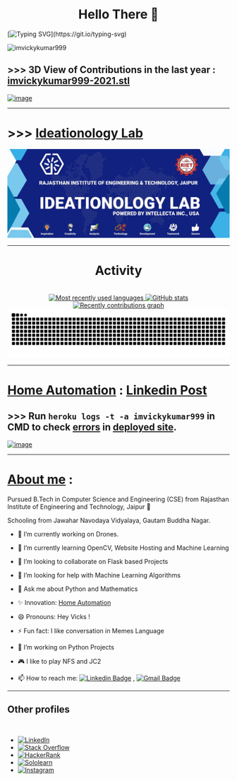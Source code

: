 <h1 align = "Center" >Hello There 👋 </h1>

[![Typing SVG](http://readme-typing-svg.herokuapp.com?color=%2336BCF7&lines=I'm+a+Purrgrammer.)](https://git.io/typing-svg)

<p align="Left"> <img src="https://komarev.com/ghpvc/?username=imvickykumar999&style=plastic&color=orange&label=PROFILE+VIEWS" alt="imvickykumar999"/> </p>

## >>> 3D View of Contributions in the last year : [imvickykumar999-2021.stl](https://github.com/imvickykumar999/imvickykumar999/blob/master/imvickykumar999-2021.stl)

[![image](https://user-images.githubusercontent.com/50515418/174425972-de004c74-49f4-4e75-96c2-61e6e4609cef.png)](https://github.com/imvickykumar999/Home-Automation-Project/blob/d7006612f674e38a00b6b94e2a6b3933b6e322ca/bluetooth_LED/bluetooth_LED.ino#L54)

--------------------------------------------

# >>> [Ideationology Lab](https://ideationologylab.herokuapp.com/)

[![ss](https://github.com/imvickykumar999/Ideationology-Attendance/blob/main/static/ideationology.jpg?raw=true)](https://github.com/imvickykumar999/Ideationology-Lab)

------------------------------------------

<h1 align = "Center" > Activity </h1>
<br> 

<div align="center">
     <a href="https://github.com/imvickykumar999">
	<img height="180em" src="https://github-readme-stats.vercel.app/api/top-langs/?username=imvickykumar999&layout=compact&langs_count=10&theme=tokyonight&title_color=2895BC&hide=VHDL,Stata&custom_title=Most recently used languages" alt="Most recently used languages">
    <img height="180em" src="https://github-readme-stats.vercel.app/api?username=imvickykumar999&hide=issues&show_icons=true&theme=tokyonight&hideborder=true&title_color=2895BC&icon_color=FE0000&include_all_commits=true" alt="GitHub stats">
	<img src="https://activity-graph.herokuapp.com/graph?username=imvickykumar999&custom_title=Recently%20contributions&hide_border=true&area=true&area_color=2895BC&point=FE0000&line=2895BC&theme=react-dark" alt="Recently contributions graph">
	<img src="https://github.com/h-ssiqueira/h-ssiqueira/blob/output/github-contribution-grid-snake.svg" alt="Snake animation">
	</a>
</div>

---------------------------------------

# [Home Automation](https://imvickykumar999.herokuapp.com) : [Linkedin Post](https://www.linkedin.com/posts/imvickykumar999_esp32-androidapp-okgoogle-activity-6799109517461209088-b5yc)

## >>> Run `heroku logs -t -a imvickykumar999` in CMD to check [errors](https://github.com/imvickykumar999/hackathon-iot-car-parking/blob/main/heroku%20logs.png?raw=true) in [deployed site](https://imvickykumar999.herokuapp.com/iotcar).

<!-- ## >>> [Github Contribution Tracker](https://raw.githubusercontent.com/imvickykumar999/imvickykumar999/master/Screenshot_20201116-010319_Chrome.jpg)
[![graph](https://github.com/imvickykumar999/imvickykumar999/blob/master/graph.png?raw=true)](https://github.com/imvickykumar999/imvickykumar999/blob/master/github%20contribution%20tracker.py)

## >>> [Website using Flask](https://imvickykumar999.herokuapp.com/)
[![image](https://user-images.githubusercontent.com/50515418/104084798-66d54600-5270-11eb-8026-ad9404e5d7af.png)](https://imvickykumar999.herokuapp.com/)

## >>> [My vixuploader PyPi Package](https://github.com/imvickykumar999/100th-Repository-Morsetor-python-Package) :
[![pypi](https://github.com/imvickykumar999/100th-Repository-Morsetor-python-Package/blob/main/screenshot.png?raw=true)](https://pypi.org/project/imvickykumar999/) -->

[![image](https://user-images.githubusercontent.com/50515418/125958098-72cd8413-be4b-42f2-951a-a876aa12b81e.png)](https://imvicks.herokuapp.com/vickstube)

----------------------------------------

# [About me](https://imvickykumar999.github.io/imvickykumar999/) :

<p> Pursued B.Tech in Computer Science and Engineering (CSE) from Rajasthan Institute of Engineering and Technology, Jaipur 🏫 </p>
<p> Schooling from Jawahar Navodaya Vidyalaya, Gautam Buddha Nagar. </p>

- 🔭 I’m currently working on Drones.
- 🌱 I’m currently learning OpenCV, Website Hosting and Machine Learning
- 👯 I’m looking to collaborate on Flask based Projects
- 🤔 I’m looking for help with Machine Learning Algorithms
- 💬 Ask me about Python and Mathematics
- ✨ Innovation: [Home Automation](https://imvickykumar999.herokuapp.com/)
- 😄 Pronouns: Hey Vicks !
- ⚡ Fun fact: I like conversation in Memes Language
- 🐍 I’m working on Python Projects
- 🎮 I like to play NFS and JC2

- 📫 How to reach me: [![Linkedin Badge](https://img.shields.io/badge/-LinkedIn-blue?style=flat-square&logo=Linkedin&logoColor=white&link=https://www.linkedin.com/in/vicky-kumar-433542190/)](https://www.linkedin.com/in/vicky-kumar-433542190/) , [![Gmail Badge](https://img.shields.io/badge/-Gmail-c14438?style=flat-square&logo=Gmail&logoColor=white&link=mailto:imvickykumar999@gmail.com)](mailto:imvickykumar999@gmail.com)

<!--
============================================================================================================

<br>
<p align="center" >
<img alt="Vicky's GitHub Stats" src="https://github-readme-stats.vercel.app/api?username=imvickykumar999&include_all_commits=true&count_private=true&show_icons=true&theme=highcontrast"></p>


<img align="left" alt="Dart" width="24px" src="https://cdn.jsdelivr.net/npm/simple-icons@3.2.0/icons/dart.svg" />
<img align="left" alt="MongoDB" width="24px" src="https://cdn.jsdelivr.net/npm/simple-icons@3.2.0/icons/mongodb.svg" />
<img align="left" alt="Android" width="24px" src="https://cdn.jsdelivr.net/npm/simple-icons@3.2.0/icons/android.svg" />
<img align="left" alt="Flask" width="24px" src="https://cdn.jsdelivr.net/npm/simple-icons@3.2.0/icons/flask.svg" />


*imvickykumar999/About-me* is a ✨ special ✨ repository because its `README.md` (this file) appears on my GitHub profile.
Here are some ideas to get you started:

- 🔭 I’m currently working on ...
- 🌱 I’m currently learning ...
- 👯 I’m looking to collaborate on ...
- 🤔 I’m looking for help with ...
- 💬 Ask me about ...
- 📫 How to reach me: ...
- 😄 Pronouns: ...
- ⚡ Fun fact: ...

## Welcome to GitHub Pages

You can use the [editor on GitHub](https://github.com/imvickykumar999/Website-with-Theme/edit/master/README.md) to maintain and preview the content for your website in Markdown files.

Whenever you commit to this repository, GitHub Pages will run [Jekyll](https://jekyllrb.com/) to rebuild the pages in your site, from the content in your Markdown files.

### Markdown

Markdown is a lightweight and easy-to-use syntax for styling your writing. It includes conventions for

```markdown
Syntax highlighted code block

# Header 1
## Header 2
### Header 3

- Bulleted
- List

1. Numbered
2. List

**Bold** and _Italic_ and `Code` text

[Link](url) and ![Image](src)
```

For more details see [GitHub Flavored Markdown](https://guides.github.com/features/mastering-markdown/).

### Jekyll Themes

Your Pages site will use the layout and styles from the Jekyll theme you have selected in your [repository settings](https://github.com/imvickykumar999/Website-with-Theme/settings). The name of this theme is saved in the Jekyll `_config.yml` configuration file.

### Support or Contact

Having trouble with Pages? Check out our [documentation](https://docs.github.com/categories/github-pages-basics/) or [contact support](https://github.com/contact) and we’ll help you sort it out.





### Skills 👨‍💻

<img align="left" alt="Python" width="24px" src="https://cdn.jsdelivr.net/npm/simple-icons@3.2.0/icons/python.svg" />
<img align="left" alt="PYPI" width="24px" src="https://cdn.jsdelivr.net/npm/simple-icons@3.2.0/icons/pypi.svg" />
<img align="left" alt="GitHub" width="24px" src="https://cdn.jsdelivr.net/npm/simple-icons@3.2.0/icons/github.svg" />
<img align="left" alt="MySQL" width="24px" src="https://cdn.jsdelivr.net/npm/simple-icons@3.2.0/icons/mysql.svg" />
<img align="left" alt="JavaScript" width="24px" src="https://cdn.jsdelivr.net/npm/simple-icons@3.2.0/icons/javascript.svg" />
<img align="left" alt="C" width="24px" src="https://cdn.jsdelivr.net/npm/simple-icons@3.2.0/icons/c.svg" />
<img align="left" alt="C++" width="24px" src="https://cdn.jsdelivr.net/npm/simple-icons@3.2.0/icons/cplusplus.svg" />
<img align="left" alt="HTML" width="24px" src="https://cdn.jsdelivr.net/npm/simple-icons@3.2.0/icons/html5.svg" />
<img align="left" alt="CSS" width="24px" src="https://cdn.jsdelivr.net/npm/simple-icons@3.2.0/icons/css3.svg" />
<br>

![](https://hit.yhype.me/github/profile?user_id=50515418)



-->

----------------------------------------------

## Other profiles
<br>

- [![LinkedIn](https://img.shields.io/badge/LinkedIn-0077B5?style=for-the-badge&logo=linkedin&logoColor=white)](https://www.linkedin.com/in/imvickykumar999/)
- [![Stack Overflow](https://img.shields.io/badge/Stack_Overflow-FE7A16?style=for-the-badge&logo=stack-overflow&logoColor=white)](https://stackoverflow.com/users/11493297/vicky-kumar)
- [![HackerRank](https://img.shields.io/badge/-Hackerrank-2EC866?style=for-the-badge&logo=HackerRank&logoColor=white)](https://www.hackerrank.com/imvickykumar999)
- [![Sololearn](https://img.shields.io/badge/-Sololearn-3a464b?style=for-the-badge&logo=Sololearn&logoColor=white)](https://www.sololearn.com/profile/8044164)
- [![Instagram](https://img.shields.io/badge/Instagram-E4405F?style=for-the-badge&logo=instagram&logoColor=white)](https://www.instagram.com/imvickykumar999/)

